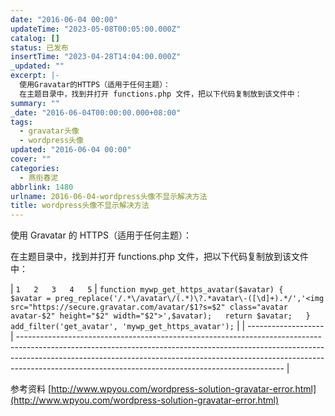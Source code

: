 ```yaml
---
date: "2016-06-04 00:00"
updateTime: "2023-05-08T00:05:00.000Z"
catalog: []
status: 已发布
insertTime: "2023-04-28T14:04:00.000Z"
_updated: ""
excerpt: |-
  使用Gravatar的HTTPS（适用于任何主题）：
  在主题目录中，找到并打开 functions.php 文件，把以下代码复制放到该文件中：
summary: ""
_date: "2016-06-04T00:00:00.000+08:00"
tags:
  - gravatar头像
  - wordpress头像
updated: "2016-06-04 00:00"
cover: ""
categories:
  - 燕衔春泥
abbrlink: 1480
urlname: 2016-06-04-wordpress头像不显示解决方法
title: wordpress头像不显示解决方法
---
```


使用 Gravatar 的 HTTPS（适用于任何主题）：

在主题目录中，找到并打开 functions.php 文件，把以下代码复制放到该文件中：

| `1  
2  
3  
4  
5` | `function mywp_get_https_avatar($avatar) {  
$avatar = preg_replace('/.*\/avatar\/(.*)\?.*avatar\-([\d]+).*/','<img src="https://secure.gravatar.com/avatar/$1?s=$2" class="avatar avatar-$2" height="$2" width="$2">',$avatar);  
return $avatar;  
}  
add_filter('get_avatar', 'mywp_get_https_avatar');` |
| ------------------- | ------------------------------------------------------------------------------------------------------------------------------------------------------------------------------------------------------------------------------------------------------------------------------------------------------------ |

参考资料 [http://www.wpyou.com/wordpress-solution-gravatar-error.html](http://www.wpyou.com/wordpress-solution-gravatar-error.html)
